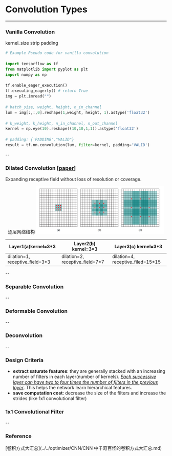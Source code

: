 # Convolution Types

---
### Vanilla Convolution
kernel_size 
strip
padding

```python
# Example Pseudo code for vanilla convolution

import tensorflow as tf
from matplotlib import pyplot as plt
import numpy as np

tf.enable_eager_execution()
tf.executing_eagerly() # return True
img = plt.imread("")

# batch_size, weight, height, n_in_channel
lum = img[:,:,0].reshape(1,weight, height, 1).astype('float32')

# k_weight, k_height, n_in_channel, n_out_channel
kernel = np.eye(10).reshape((10,10,1,1)).astype('float32')

# padding: {'PADDING',"VALID"}
result = tf.nn.convolution(lum, filter=kernel, padding='VALID')

```

--
### Dilated Convolution \[[paper](https://arxiv.org/abs/1511.07122v3)\]

Expanding receptive field without loss of resolution or coverage.  

<center>
逐层网络结构  
<img src="dilated_convolution.png" alt="dilated_convolution" width="400"/>  

Layer1(a)kernel=3*3 | Layer2(b) kernel=3*3 | Layer3(c) kernel=3*3 |
--------------------|------------------|-----------------------|
dilation=1, receptive_field=3*3 | dilation=2, receptive_field=7*7 | dilation=4, receptive_filed=15*15 |
</center>

--
### Separable Convolution

--
### Deformable Convolution

--
### Deconvolution

--
### Design Criteria  
+ **extract saturate features**: they are generally stacked with an increasing number of filters in each layer(number of kernels). <u>*Each successive layer can have two to four times the number of filters in the previous layer*</u>. This helps the network learn hierarchical features.
+ **save computation cost**: decrease the size of the filters and increase the strides (like 1x1 convolutional filter)

### 1x1 Convolutional Filter

--
### Reference
[卷积方式大汇总](../../optimizer/CNN/CNN 中千奇百怪的卷积方式大汇总.md)